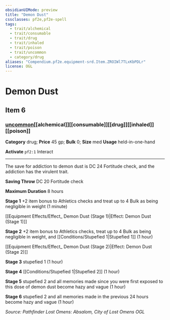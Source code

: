 ```yaml
---
obsidianUIMode: preview
title: "Demon Dust"
cssclasses: pf2e,pf2e-spell
tags:
  - trait/alchemical
  - trait/consumable
  - trait/drug
  - trait/inhaled
  - trait/poison
  - trait/uncommon
  - category/drug
aliases: "Compendium.pf2e.equipment-srd.Item.ZROIWl7TLxKbPDLr"
license: OGL
---
```

# Demon Dust
## Item 6
### [uncommon](uncommon "Uncommon Rarity Trait")[[alchemical]][[consumable]][[drug]][[inhaled]][[poison]]

**Category** drug; 
**Price** 45 gp; 
**Bulk** 0; **Size** med
**Usage** held-in-one-hand

**Activate** `pf2:1` Interact

* * *

The save for addiction to demon dust is DC 24 Fortitude check, and the addiction has the virulent trait.

**Saving Throw** DC 20 Fortitude check

**Maximum Duration** 8 hours

**Stage 1** +2 item bonus to Athletics checks and treat up to 4 Bulk as being negligible in weight (1 minute)

[[Equipment Effects/Effect_ Demon Dust (Stage 1)|Effect: Demon Dust (Stage 1)]]

**Stage 2** +2 item bonus to Athletics checks, treat up to 4 Bulk as being negligible in weight, and [[Conditions/Stupefied 1|Stupefied 1]] (1 hour)

[[Equipment Effects/Effect_ Demon Dust (Stage 2)|Effect: Demon Dust (Stage 2)]]

**Stage 3** stupefied 1 (1 hour)

**Stage 4** [[Conditions/Stupefied 1|Stupefied 2]] (1 hour)

**Stage 5** stupefied 2 and all memories made since you were first exposed to this dose of demon dust become hazy and vague (1 hour)

**Stage 6** stupefied 2 and all memories made in the previous 24 hours become hazy and vague (1 hour)

*Source: Pathfinder Lost Omens: Absalom, City of Lost Omens*
*OGL*